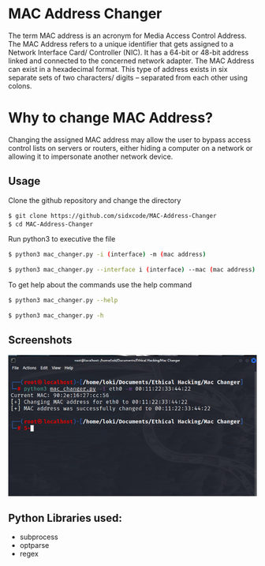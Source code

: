 
# MAC Address Changer
The term MAC address is an acronym for Media Access Control Address. The MAC Address refers to a unique identifier that gets assigned to a Network Interface Card/ Controller (NIC). It has a 64-bit or 48-bit address linked and connected to the concerned network adapter. The MAC Address can exist in a hexadecimal format. This type of address exists in six separate sets of two characters/ digits – separated from each other using colons.


# Why to change MAC Address?
Changing the assigned MAC address may allow the user to bypass access control lists on servers or routers, either hiding a computer on a network or allowing it to impersonate another network device.

## Usage

Clone the github repository and change the directory
```bash
$ git clone https://github.com/sidxcode/MAC-Address-Changer
$ cd MAC-Address-Changer
```
Run python3 to executive the file
```bash
$ python3 mac_changer.py -i (interface) -m (mac address)
```
```bash                          
$ python3 mac_changer.py --interface i (interface) --mac (mac address)
```
To get help about the commands use the help command
```bash
$ python3 mac_changer.py --help
```
```bash                
$ python3 mac_changer.py -h
```

    
## Screenshots

![](images/image.png)


## Python Libraries used:

- subprocess
- optparse
- regex


